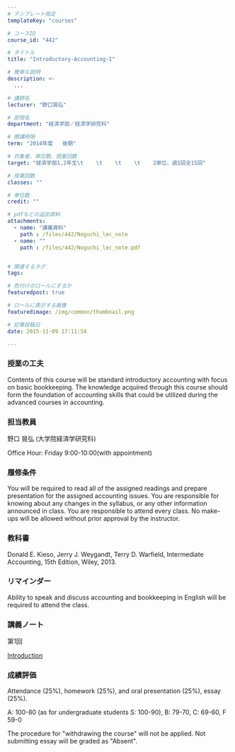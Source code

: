 ```yaml
---
# テンプレート指定
templateKey: "courses"

# コースID
course_id: "442"

# タイトル
title: "Introductory-Accounting-I"

# 簡単な説明
description: >-
  ...

# 講師名
lecturer: "野口晃弘"

# 部局名
department: "経済学部／経済学研究科"

# 開講時限
term: "2014年度	後期"

# 対象者、単位数、授業回数
target: "経済学部1,2年生\t    \t    \t    \t    2単位、週1回全15回"

# 授業回数
classes: ""

# 単位数
credit: ""

# pdfなどの追加資料
attachments: 
  - name: "講義資料" 
    path : /files/442/Noguchi_lec_note
  - name: "" 
    path : /files/442/Noguchi_lec_note.pdf


# 関連するタグ
tags:

# 色付けのロールにするか
featuredpost: true

# ロールに表示する画像
featuredimage: /img/common/thumbnail.png

# 記事投稿日
date: 2015-11-09 17:11:54

---
```


### 授業の工夫

Contents of this course will be standard introductory accounting with focus on basic bookkeeping. The knowledge acquired through this course should form the foundation of accounting skills that could be utilized during the advanced courses in accounting.

### 担当教員

野口 晃弘 (大学院経済学研究科) 

Office Hour: Friday 9:00-10:00(with appointment)

### 履修条件

You will be required to read all of the assigned readings and prepare presentation for the assigned accounting issues. You are responsible for knowing about any changes in the syllabus, or any other information announced in class. You are responsible to attend every class. No make-ups will be allowed without prior approval by the instructor. 

### 教科書

Donald E. Kieso, Jerry J. Weygandt, Terry D. Warfield, Intermediate Accounting, 15th Edition, Wiley, 2013. 

### リマインダー

Ability to speak and discuss accounting and bookkeeping in English will be required to attend the class.

### 講義ノート

第1回


[Introduction](/files/442/Noguchi_lec_note.pdf) 

### 成績評価

Attendance (25%), homework (25%), and oral presentation (25%), essay (25%).

A: 100-80 (as for undergraduate students S: 100-90), B: 79-70, C: 69-60, F 59-0

The procedure for "withdrawing the course" will not be applied. Not submitting essay will be graded as "Absent".
